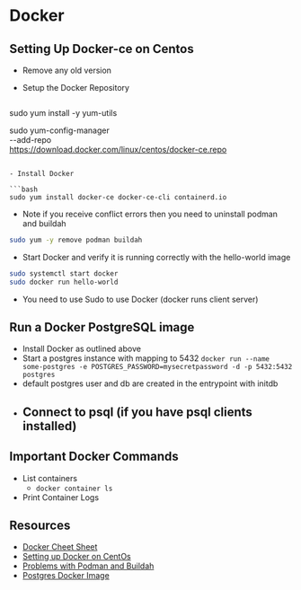 # Docker #

## Setting Up Docker-ce on Centos ##

- Remove any old version
- Setup the Docker Repository
  
  ```bash
 sudo yum install -y yum-utils

 sudo yum-config-manager \
    --add-repo \
    https://download.docker.com/linux/centos/docker-ce.repo
```

- Install Docker

```bash
sudo yum install docker-ce docker-ce-cli containerd.io
```

  - Note if you receive conflict errors then you need to uninstall podman and buildah

```bash
sudo yum -y remove podman buildah
```

- Start Docker and verify it is running correctly with the hello-world image

```bash
sudo systemctl start docker
sudo docker run hello-world
```

- You need to use Sudo to use Docker (docker runs client server)

## Run a Docker PostgreSQL image ##

- Install Docker as outlined above
- Start a postgres instance with mapping to 5432
  `docker run --name some-postgres -e POSTGRES_PASSWORD=mysecretpassword -d -p 5432:5432 postgres`
- default postgres user and db are created in the entrypoint with initdb
- Connect to psql (if you have psql clients installed)
  - 

## Important Docker Commands ##

- List containers
  - `docker container ls`
- Print Container Logs

## Resources ##

- [Docker Cheet Sheet](https://www.docker.com/sites/default/files/d8/2019-09/docker-cheat-sheet.pdf)
- [Setting up Docker on CentOs](https://docs.docker.com/engine/install/centos/)
- [Problems with Podman and Buildah](https://feitam.es/how-to-fix-error-problem-with-installed-package-podman-and-buildah-installed-docker-ce-in-centos/)
- [Postgres Docker Image](https://hub.docker.com/_/postgres)